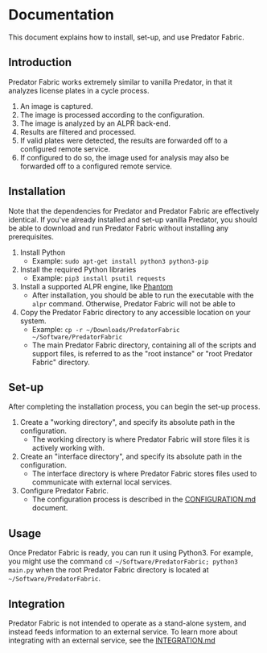 # Documentation

This document explains how to install, set-up, and use Predator Fabric.


## Introduction

Predator Fabric works extremely similar to vanilla Predator, in that it analyzes license plates in a cycle process.

1. An image is captured.
2. The image is processed according to the configuration.
3. The image is analyzed by an ALPR back-end.
4. Results are filtered and processed.
5. If valid plates were detected, the results are forwarded off to a configured remote service.
6. If configured to do so, the image used for analysis may also be forwarded off to a configured remote service.


## Installation

Note that the dependencies for Predator and Predator Fabric are effectively identical. If you've already installed and set-up vanilla Predator, you should be able to download and run Predator Fabric without installing any prerequisites.

1. Install Python
    - Example: `sudo apt-get install python3 python3-pip`
2. Install the required Python libraries
    - Example: `pip3 install psutil requests`
3. Install a supported ALPR engine, like [Phantom](https://v0lttech.com/phantom.php)
    - After installation, you should be able to run the executable with the `alpr` command. Otherwise, Predator Fabric will not be able to 
4. Copy the Predator Fabric directory to any accessible location on your system.
    - Example: `cp -r ~/Downloads/PredatorFabric ~/Software/PredatorFabric`
    - The main Predator Fabric directory, containing all of the scripts and support files, is referred to as the "root instance" or "root Predator Fabric" directory.


## Set-up

After completing the installation process, you can begin the set-up process.

1. Create a "working directory", and specify its absolute path in the configuration.
    - The working directory is where Predator Fabric will store files it is actively working with.
2. Create an "interface directory", and specify its absolute path in the configuration.
    - The interface directory is where Predator Fabric stores files used to communicate with external local services.
3. Configure Predator Fabric.
    - The configuration process is described in the [CONFIGURATION.md](CONFIGURATION.md) document.


## Usage

Once Predator Fabric is ready, you can run it using Python3. For example, you might use the command `cd ~/Software/PredatorFabric; python3 main.py` when the root Predator Fabric directory is located at `~/Software/PredatorFabric`.


## Integration

Predator Fabric is not intended to operate as a stand-alone system, and instead feeds information to an external service. To learn more about integrating with an external service, see the [INTEGRATION.md](INTEGRATION.md)

